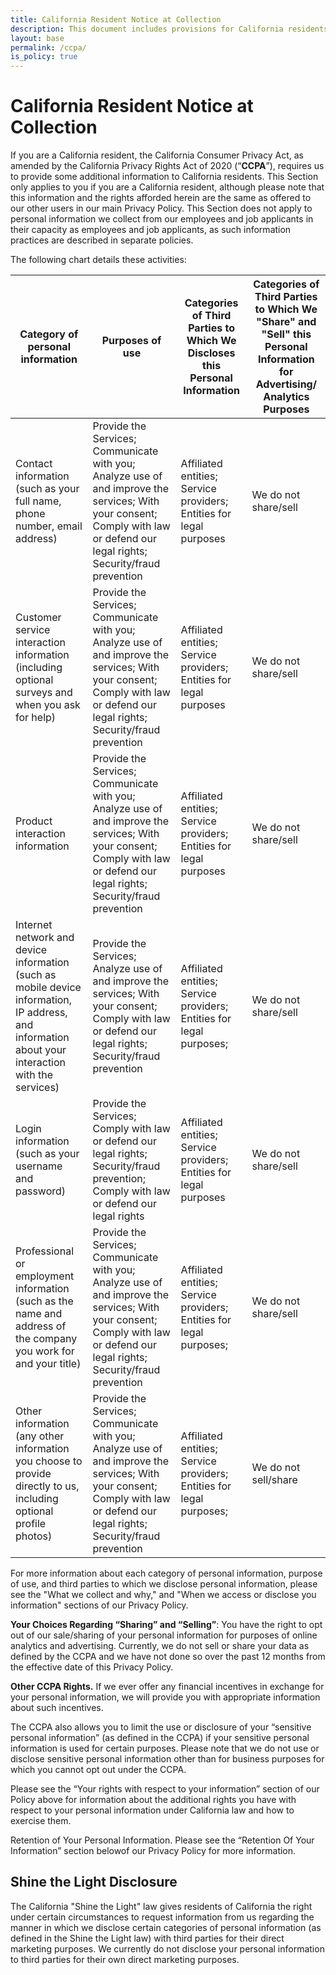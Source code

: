 ```yaml
--- 
title: California Resident Notice at Collection
description: This document includes provisions for California residents.
layout: base
permalink: /ccpa/
is_policy: true
---
```


# California Resident Notice at Collection
If you are a California resident, the California Consumer Privacy Act, as amended by the California Privacy Rights Act of 2020 (“**CCPA**”), requires us to provide some additional information to California residents. This Section only applies to you if you are a California resident, although please note that this information and the rights afforded herein are the same as offered to our other users in our main Privacy Policy. This Section does not apply to personal information we collect from our employees and job applicants in their capacity as employees and job applicants, as such information practices are described in separate policies.

The following chart details these activities:

| **Category of personal information** | **Purposes of use** | **Categories of Third Parties to Which We Discloses this Personal Information** | **Categories of Third Parties to Which We "Share" and "Sell" this Personal Information for Advertising/ Analytics Purposes** |
| --- | --- | --- | --- |
| Contact information (such as your full name, phone number, email address) | Provide the Services; Communicate with you; Analyze use of and improve the services; With your consent; Comply with law or defend our legal rights; Security/fraud prevention | Affiliated entities; Service providers; Entities for legal purposes | We do not share/sell |
| Customer service interaction information (including optional surveys and when you ask for help) | Provide the Services; Communicate with you; Analyze use of and improve the services; With your consent; Comply with law or defend our legal rights; Security/fraud prevention | Affiliated entities; Service providers; Entities for legal purposes | We do not share/sell |
| Product interaction information | Provide the Services; Communicate with you; Analyze use of and improve the services; With your consent; Comply with law or defend our legal rights; Security/fraud prevention | Affiliated entities; Service providers; Entities for legal purposes | We do not share/sell |
| Internet network and device information (such as mobile device information, IP address, and information about your interaction with the services) | Provide the Services; Analyze use of and improve the services; With your consent; Comply with law or defend our legal rights; Security/fraud prevention | Affiliated entities; Service providers; Entities for legal purposes; | We do not share/sell |
| Login information (such as your username and password) | Provide the Services; Comply with law or defend our legal rights; Security/fraud prevention; Comply with law or defend our legal rights | Affiliated entities; Service providers; Entities for legal purposes | We do not share/sell |
| Professional or employment information (such as the name and address of the company you work for and your title) | Provide the Services; Communicate with you; Analyze use of and improve the services; With your consent; Comply with law or defend our legal rights; Security/fraud prevention | Affiliated entities; Service providers; Entities for legal purposes; | We do not share/sell |
| Other information (any other information you choose to provide directly to us, including optional profile photos) | Provide the Services; Communicate with you; Analyze use of and improve the services; With your consent; Comply with law or defend our legal rights; Security/fraud prevention | Affiliated entities; Service providers; Entities for legal purposes; | We do not sell/share |

For more information about each category of personal information, purpose of use, and third parties to which we disclose personal information, please see the "What we collect and why," and "When we access or disclose you information" sections of our Privacy Policy.

**Your Choices Regarding “Sharing” and “Selling”**: You have the right to opt out of our sale/sharing of your personal information for purposes of online analytics and advertising. Currently, we do not sell or share your data as defined by the CCPA and we have not done so over the past 12 months from the effective date of this Privacy Policy.

**Other CCPA Rights.**  If we ever offer any financial incentives in exchange for your personal information, we will provide you with appropriate information about such incentives.

The CCPA also allows you to limit the use or disclosure of your “sensitive personal information” (as defined in the CCPA) if your sensitive personal information is used for certain purposes.  Please note that we do not use or disclose sensitive personal information other than for business purposes for which you cannot opt out under the CCPA.

Please see the “Your rights with respect to your information” section of our Policy above for information about the additional rights you have with respect to your personal information under California law and how to exercise them.

Retention of Your Personal Information. Please see the “Retention Of Your Information” section belowof our Privacy Policy for more information.

## Shine the Light Disclosure

The California "Shine the Light" law gives residents of California the right under certain circumstances to request information from us regarding the manner in which we disclose certain categories of personal information (as defined in the Shine the Light law) with third parties for their direct marketing purposes. We currently do not disclose your personal information to third parties for their own direct marketing purposes.

